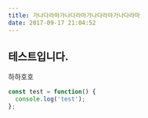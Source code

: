 ```yaml
---
title: 가나다라마가나다라마가나다라마가나다라마
date: 2017-09-17 21:04:52
---
```


## 테스트입니다.

하하호호

```js
const test = function() {
  console.log('test');
};
```
